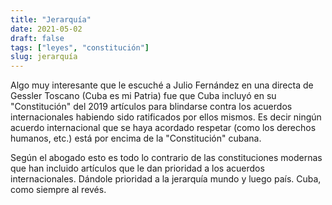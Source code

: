 ```yaml
---
title: "Jerarquía"
date: 2021-05-02
draft: false
tags: ["leyes", "constitución"]
slug: jerarquía
---
```

Algo muy interesante que le escuché a Julio Fernández en una directa de Gessler Toscano (Cuba es mi Patria) fue que Cuba incluyó en su "Constitución" del 2019 artículos para blindarse contra los acuerdos internacionales habiendo sido ratificados por ellos mismos. Es decir ningún acuerdo internacional que se haya acordado respetar (como los derechos humanos, etc.) está por encima de la "Constitución" cubana.

Según el abogado esto es todo lo contrario de las constituciones modernas que han incluido artículos que le dan prioridad a los acuerdos internacionales. Dándole prioridad a la jerarquía mundo y luego país. Cuba, como siempre al revés.

